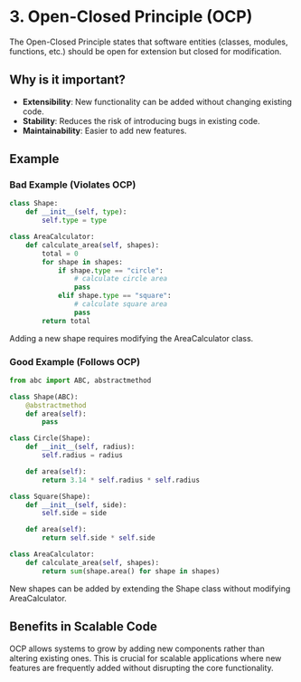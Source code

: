 # 3. Open-Closed Principle (OCP)

The Open-Closed Principle states that software entities (classes, modules, functions, etc.) should be open for extension but closed for modification.

## Why is it important?

- **Extensibility**: New functionality can be added without changing existing code.
- **Stability**: Reduces the risk of introducing bugs in existing code.
- **Maintainability**: Easier to add new features.

## Example

### Bad Example (Violates OCP)

```python
class Shape:
    def __init__(self, type):
        self.type = type

class AreaCalculator:
    def calculate_area(self, shapes):
        total = 0
        for shape in shapes:
            if shape.type == "circle":
                # calculate circle area
                pass
            elif shape.type == "square":
                # calculate square area
                pass
        return total
```

Adding a new shape requires modifying the AreaCalculator class.

### Good Example (Follows OCP)

```python
from abc import ABC, abstractmethod

class Shape(ABC):
    @abstractmethod
    def area(self):
        pass

class Circle(Shape):
    def __init__(self, radius):
        self.radius = radius

    def area(self):
        return 3.14 * self.radius * self.radius

class Square(Shape):
    def __init__(self, side):
        self.side = side

    def area(self):
        return self.side * self.side

class AreaCalculator:
    def calculate_area(self, shapes):
        return sum(shape.area() for shape in shapes)
```

New shapes can be added by extending the Shape class without modifying AreaCalculator.

## Benefits in Scalable Code

OCP allows systems to grow by adding new components rather than altering existing ones. This is crucial for scalable applications where new features are frequently added without disrupting the core functionality.
